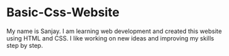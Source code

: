 # Basic-Css-Website
My name is Sanjay. I am learning web development and created this website using HTML and CSS. I like working on new ideas and improving my skills step by step.
